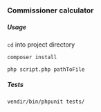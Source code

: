 ### Commissioner calculator

##### Usage

`cd` into project directory

`composer install`

`php script.php pathToFile`

##### Tests

`vendir/bin/phpunit tests/`